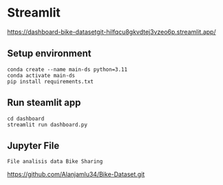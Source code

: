 # Streamlit
https://dashboard-bike-datasetgit-hilfqcu8gkvdtej3vzeo6p.streamlit.app/

## Setup environment
```
conda create --name main-ds python=3.11
conda activate main-ds
pip install requirements.txt
```

## Run steamlit app
```
cd dashboard
streamlit run dashboard.py
```
## Jupyter File
```
File analisis data Bike Sharing
```
https://github.com/Alanjamlu34/Bike-Dataset.git
